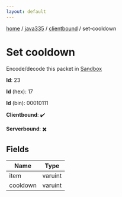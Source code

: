 ```yaml
---
layout: default
---
```


[home](/)  /  [java335](/protocol/java335)  /  [clientbound](/protocol/java335/clientbound)  /  set-cooldown

# Set cooldown

Encode/decode this packet in [Sandbox](../../../sandbox/java335#clientbound.set_cooldown)

**Id**: 23

**Id** (hex): 17

**Id** (bin): 00010111

**Clientbound**: ✔️

**Serverbound**: ✖️

## Fields

Name | Type
---|---
item | varuint
cooldown | varuint
